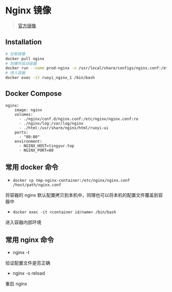 # Nginx 镜像

> [官方镜像](https://hub.docker.com/_/nginx)

## Installation

```sh
# 拉取镜像
docker pull nginx
# 创建并启动容器
docker run --name prod-nginx -v /usr/local/share/configs/nginx.conf:/etc/nginx/nginx.conf:ro -d nginx
# 进入容器
docker exec -it ruoyi_nginx_1 /bin/bash
```

## Docker Compose

```
nginx:
    image: nginx
    volumes:
      - ./nginx/conf.d/nginx.conf:/etc/nginx/nginx.conf:ro
      - ./nginx/log:/var/log/nginx
      - ./html:/usr/share/nginx/html/ruoyi-ui
    ports:
      - "80:80"
    environment:
      - NGINX_HOST=tingyur.top
      - NGINX_PORT=80
```

## 常用 docker 命令

- `docker cp tmp-nginx-container:/etc/nginx/nginx.conf /host/path/nginx.conf`

将容器的 nginx 默认配置拷贝到本机中，同理也可以将本机的配置文件覆盖到容器中

- `docker exec -it <container id/name> /bin/bash`

进入容器内部环境

## 常用 nginx 命令

- nginx -t

验证配置文件是否正确

- nginx -s reload

重启 nginx
